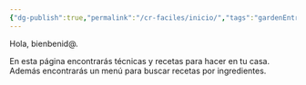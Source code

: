 ```yaml
---
{"dg-publish":true,"permalink":"/cr-faciles/inicio/","tags":"gardenEntry"}
---
```




<div class="transclusion internal-embed is-loaded"><div class="markdown-embed">





</div></div>


Hola, bienbenid@.

En esta página encontrarás técnicas y recetas para hacer en tu casa. Además encontrarás un menú para buscar recetas por ingredientes.


<div class="transclusion internal-embed is-loaded"><div class="markdown-embed">





</div></div>
